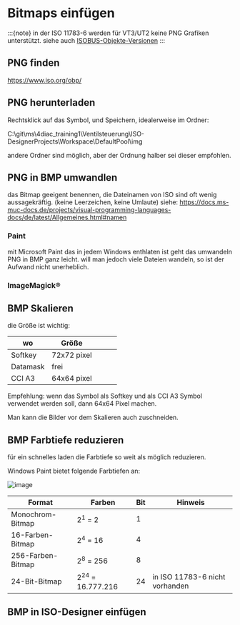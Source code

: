 # Bitmaps einfügen


:::{note}
in der ISO 11783-6 werden für VT3/UT2 keine PNG Grafiken unterstützt. 
siehe auch [ISOBUS-Objekte-Versionen](ISOBUS-Objekte-Versionen.md)
:::

## PNG finden

<https://www.iso.org/obp/>

## PNG herunterladen


Rechtsklick auf das Symbol, und Speichern, idealerweise im Ordner: 

C:\git\ms\4diac_training1\Ventilsteuerung\ISO-DesignerProjects\Workspace\DefaultPool\img

andere Ordner sind möglich, aber der Ordnung halber sei dieser empfohlen. 


## PNG in BMP umwandlen

das Bitmap geeigent benennen, die Dateinamen von ISO sind oft wenig aussagekräftig. 
(keine Leerzeichen, keine Umlaute) siehe: <https://docs.ms-muc-docs.de/projects/visual-programming-languages-docs/de/latest/Allgemeines.html#namen>


### Paint

mit Microsoft Paint das in jedem Windows enthlaten ist geht das umwandeln PNG in BMP ganz leicht. 
will man jedoch viele Dateien wandeln, so ist der Aufwand nicht unerheblich. 


### ImageMagick®








## BMP Skalieren

die Größe ist wichtig: 


| wo       | Größe       |   |   |   |
|----------|-------------|---|---|---|
| Softkey  | 72x72 pixel |   |   |   |
| Datamask | frei        |   |   |   |
| CCI A3   | 64x64 pixel |   |   |   |

Empfehlung: 
wenn das Symbol als Softkey und als CCI A3 Symbol verwendet werden soll, dann 64x64 Pixel machen. 

Man kann die Bilder vor dem Skalieren auch zuschneiden. 


## BMP Farbtiefe reduzieren

für ein schnelles laden die Farbtiefe so weit als möglich reduzieren. 

Windows Paint bietet folgende Farbtiefen an: 

![image](https://github.com/user-attachments/assets/e8f49c00-4a94-4d6f-b1e2-3ce32dc89c61)


| Format            | Farben                       | Bit | Hinweis                        |
|-------------------|------------------------------|-----|--------------------------------|
| Monochrom-Bitmap  | 2<sup>1</sup> = 2            | 1   |                                |
| 16-Farben-Bitmap  | 2<sup>4</sup> = 16           | 4   |                                |
| 256-Farben-Bitmap | 2<sup>8</sup> = 256          | 8   |                                |
| 24-Bit-Bitmap     | 2<sup>24</sup> = 16.777.216  | 24  | in ISO 11783-6 nicht vorhanden |



## BMP in ISO-Designer einfügen
